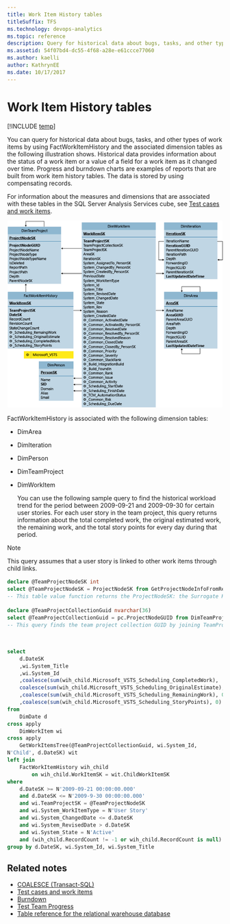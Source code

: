 ```yaml
---
title: Work Item History tables
titleSuffix: TFS 
ms.technology: devops-analytics
ms.topic: reference
description: Query for historical data about bugs, tasks, and other types of work items defined in an on-premises Team Foundation Server 
ms.assetid: 54f07bd4-dc55-4f68-a28e-e61ccce77060
ms.author: kaelli
author: KathrynEE
ms.date: 10/17/2017
---
```




# Work Item History tables

[!INCLUDE [temp](../includes/tfs-report-platform-version.md)]

You can query for historical data about bugs, tasks, and other types of work items by using FactWorkItemHistory and the associated dimension tables as the following illustration shows. Historical data provides information about the status of a work item or a value of a field for a work item as it changed over time. Progress and burndown charts are examples of reports that are built from work item history tables. The data is stored by using compensating records.  
  
 For information about the measures and dimensions that are associated with these tables in the SQL Server Analysis Services cube, see [Test cases and work items](perspective-test-analyze-report-work.md).  
  
 ![Fact Table for Work Item History](media/teamproj_itemhistory.png "TeamProj_ItemHistory")  
  
 FactWorkItemHistory is associated with the following dimension tables:  
  
- DimArea  
  
- DimIteration  
  
- DimPerson  
  
- DimTeamProject  
  
- DimWorkItem  
  
  You can use the following sample query to find the historical workload trend for the period between 2009-09-21 and 2009-09-30 for certain user stories. For each user story in the team project, this query returns information about the total completed work, the original estimated work, the remaining work, and the total story points for every day during that period.  
  
> [!NOTE]    
>  This query assumes that a user story is linked to other work items through child links.  
  
```sql
declare @TeamProjectNodeSK int  
select @TeamProjectNodeSK = ProjectNodeSK from GetProjectNodeInfoFromReportFolder(N'/TfsReports/VSTSDF/ProcessDev10')  
-- This table value function returns the ProjectNodeSK: the Surrogate Key of a team project under a certain area path.  
  
declare @TeamProjectCollectionGuid nvarchar(36)  
select @TeamProjectCollectionGuid = pc.ProjectNodeGUID from DimTeamProject p inner join DimTeamProject pc on p.ParentNodeSK = pc.ProjectNodeSK where p.ProjectNodeSK = @TeamProjectNodeSK  
-- This query finds the team project collection GUID by joining TeamProject.ParentNodeSK to TeamProject.ProjectNodeSK  
```  
 <br/>

```sql
select   
    d.DateSK  
    ,wi.System_Title  
    ,wi.System_Id  
    ,coalesce(sum(wih_child.Microsoft_VSTS_Scheduling_CompletedWork),   0) as Total_CompletedWork, -- Finds the total number of hours of completed work.  
    coalesce(sum(wih_child.Microsoft_VSTS_Scheduling_OriginalEstimate), 0) as Total_OriginalEstimate --Finds the total number of hours of original estimate.  
    ,coalesce(sum(wih_child.Microsoft_VSTS_Scheduling_RemainingWork), 0) as Total_RemainingWork--Finds the total number of hours of remaining work.  
    ,coalesce(sum(wih_child.Microsoft_VSTS_Scheduling_StoryPoints), 0) as Total_StoryPoints --Finds the total story points.  
from  
    DimDate d  
cross apply  
    DimWorkItem wi  
cross apply  
    GetWorkItemsTree(@TeamProjectCollectionGuid, wi.System_Id,        
N'Child', d.DateSK) wit   
left join            
    FactWorkItemHistory wih_child     
        on wih_child.WorkItemSK = wit.ChildWorkItemSK  
where  
    d.DateSK >= N'2009-09-21 00:00:00.000'   
    and d.DateSK <= N'2009-9-30 00:00:00.000'  
    and wi.TeamProjectSK = @TeamProjectNodeSK   
    and wi.System_WorkItemType = N'User Story'   
    and wi.System_ChangedDate <= d.DateSK  
    and wi.System_RevisedDate > d.DateSK  
    and wi.System_State = N'Active'  
    and (wih_child.RecordCount != -1 or wih_child.RecordCount is null)  
group by d.DateSK, wi.System_Id, wi.System_Title  
```  
  
  
## Related notes 
- [COALESCE (Transact-SQL)](https://msdn.microsoft.com/library/ms190349.aspx)  
-  [Test cases and work items](perspective-test-analyze-report-work.md)    
-  [Burndown](../excel/burndown-excel-report.md)    
-  [Test Team Progress](../excel/test-team-progress-excel-report.md)    
-  [Table reference for the relational warehouse database](table-reference-relational-warehouse-database.md)  